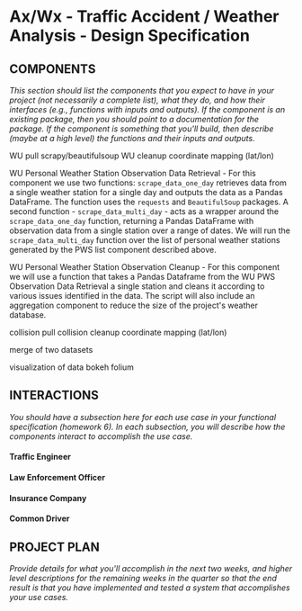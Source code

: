 Ax/Wx - Traffic Accident / Weather Analysis - Design Specification
==================================================================


COMPONENTS
----------
_This section should list the components that you expect to have in your project (not necessarily a complete list), what they do, and how their interfaces (e.g., functions with inputs and outputs). If the component is an existing package, then you should point to a documentation for the package. If the component is something that you'll build, then describe (maybe at a high level) the functions and their inputs and outputs._

WU pull
	scrapy/beautifulsoup
WU cleanup
	coordinate mapping (lat/lon)

WU Personal Weather Station Observation Data Retrieval - For this component we use two functions: `scrape_data_one_day` retrieves data from a single weather station for a single day and outputs the data as a Pandas DataFrame. The function uses the `requests` and `BeautifulSoup` packages. A second function - `scrape_data_multi_day` - acts as a wrapper around the `scrape_data_one_day` function, returning a Pandas DataFrame with observation data from a single station over a range of dates. We will run the `scrape_data_multi_day` function over the list of personal weather stations generated by the PWS list component described above.

WU Personal Weather Station Observation Cleanup - For this component we will use a function that takes a Pandas Dataframe from the WU PWS Observation Data Retrieval a single station and cleans it according to various issues identified in the data. The script will also include an aggregation component to reduce the size of the project's weather database.

collision pull
collision cleanup
	coordinate mapping (lat/lon)

merge of two datasets

visualization of data
	bokeh
	folium


INTERACTIONS
------------
_You should have a subsection here for each use case in your functional specification (homework 6). In each subsection, you will describe how the components interact to accomplish the use case._

#### Traffic Engineer

<stuff here>

#### Law Enforcement Officer

<stuff here>

#### Insurance Company

<stuff here>

#### Common Driver

<stuff here>


PROJECT PLAN
------------
_Provide details for what you'll accomplish in the next two weeks, and higher level descriptions for the remaining weeks in the quarter so that the end result is that you have implemented and tested a system that accomplishes your use cases._

<stuff here>
